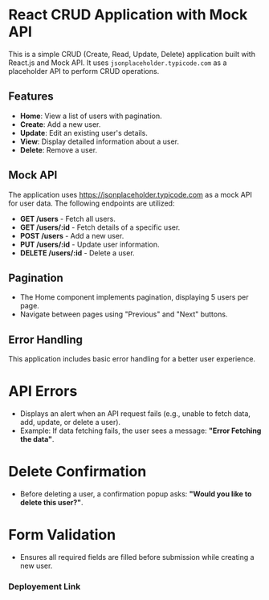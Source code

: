 # React CRUD Application with Mock API

This is a simple CRUD (Create, Read, Update, Delete) application built with React.js and Mock API. It uses `jsonplaceholder.typicode.com` as a placeholder API to perform CRUD operations.

## Features

- **Home**: View a list of users with pagination.
- **Create**: Add a new user.
- **Update**: Edit an existing user's details.
- **View**: Display detailed information about a user.
- **Delete**: Remove a user.

## Mock API

The application uses https://jsonplaceholder.typicode.com as a mock API for user data. The following endpoints are utilized:

- **GET /users** - Fetch all users.
- **GET /users/:id** - Fetch details of a specific user.
- **POST /users** - Add a new user.
- **PUT /users/:id** - Update user information.
- **DELETE /users/:id** - Delete a user.

## Pagination

- The Home component implements pagination, displaying 5 users per page.
- Navigate between pages using "Previous" and "Next" buttons.

## Error Handling

This application includes basic error handling for a better user experience.

# API Errors

- Displays an alert when an API request fails (e.g., unable to fetch data, add, update, or delete a user).
- Example: If data fetching fails, the user sees a message: **"Error Fetching the data"**.

# Delete Confirmation

- Before deleting a user, a confirmation popup asks: **"Would you like to delete this user?"**.

# Form Validation

- Ensures all required fields are filled before submission while creating a new user.

### Deployement Link


